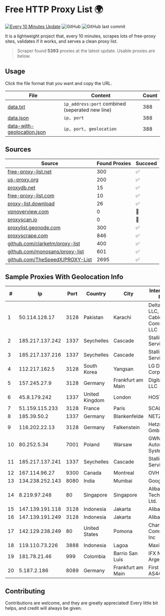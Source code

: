 
# Free HTTP Proxy List 🌍

[![Every 10 Minutes Update](https://github.com/mertguvencli/http-proxy-list/actions/workflows/main.yml/badge.svg?branch=main)](https://github.com/mertguvencli/http-proxy-list/actions/workflows/main.yml)
![GitHub](https://img.shields.io/github/license/mertguvencli/http-proxy-list)
![GitHub last commit](https://img.shields.io/github/last-commit/mertguvencli/http-proxy-list)

It is a lightweight project that, every 10 minutes, scrapes lots of free-proxy sites, validates if it works, and serves a clean proxy list.


> Scraper found **5393** proxies at the latest update. Usable proxies are below.

## Usage

Click the file format that you want and copy the URL.


|File|Content|Count|
|----|-------|-----|
|[data.txt](https://raw.githubusercontent.com/mertguvencli/http-proxy-list/main/proxy-list/data.txt)|`ip_address:port` combined (seperated new line)|388|
|[data.json](https://raw.githubusercontent.com/mertguvencli/http-proxy-list/main/proxy-list/data.json)|`ip, port`|388|
|[data-with-geolocation.json](https://raw.githubusercontent.com/mertguvencli/http-proxy-list/main/proxy-list/data-with-geolocation.json)|`ip, port, geolocation`|388|

## Sources

|Source|Found Proxies|Succeed|
|------|-------------|-------|
|[free-proxy-list.net](https://free-proxy-list.net)|300|✅|
|[us-proxy.org](https://www.us-proxy.org)|200|✅|
|[proxydb.net](http://proxydb.net)|15|✅|
|[free-proxy-list.com](https://free-proxy-list.com/?page=&port=&type%5B%5D=http&type%5B%5D=https&up_time=0&search=Search)|10|✅|
|[proxy-list.download](https://www.proxy-list.download/HTTP)|26|✅|
|[vpnoverview.com](https://vpnoverview.com/privacy/anonymous-browsing/free-proxy-servers)|0|🚫|
|[proxyscan.io](https://www.proxyscan.io)|0|🚫|
|[proxylist.geonode.com](https://proxylist.geonode.com/api/proxy-list?limit=300&page=1&sort_by=lastChecked&sort_type=desc&protocols=http,https)|300|✅|
|[proxyscrape.com](https://api.proxyscrape.com/v2/?request=displayproxies&protocol=http&timeout=10000&country=all&ssl=all&anonymity=all)|846|✅|
|[github.com/clarketm/proxy-list](https://raw.githubusercontent.com/clarketm/proxy-list/master/proxy-list-raw.txt)|400|✅|
|[github.com/monosans/proxy-list](https://raw.githubusercontent.com/monosans/proxy-list/main/proxies/http.txt)|601|✅|
|[github.com/TheSpeedX/PROXY-List](https://raw.githubusercontent.com/TheSpeedX/PROXY-List/master/http.txt)|2695|✅|


## Sample Proxies With Geolocation Info

|#|Ip|Port|Country|City|Internet Service Provider|
|-|--|----|-------|----|-------------------------|
|1|50.114.128.17|3128|Pakistan|Karachi|Delta Centric LLC, Comcast Cable Communications, LLC|
|2|185.217.137.242|1337|Seychelles|Cascade|Stallion Network Services Limited|
|3|185.217.137.216|1337|Seychelles|Cascade|Stallion Network Services Limited|
|4|112.217.162.5|3128|South Korea|Yangsan|LG DACOM Corporation|
|5|157.245.27.9|3128|Germany|Frankfurt am Main|DigitalOcean, LLC|
|6|45.8.179.242|1337|United Kingdom|London|HOSTLAND|
|7|51.159.115.233|3128|France|Paris|SCALEWAY|
|8|185.39.50.2|1337|Germany|Blankenfelde|NETZNUTZ|
|9|116.202.22.13|3128|Germany|Falkenstein|Hetzner Online GmbH|
|10|80.252.5.34|7001|Poland|Warsaw|GWNET Autonomus System|
|11|185.217.137.241|1337|Seychelles|Cascade|Stallion Network Services Limited|
|12|167.114.96.27|9300|Canada|Montreal|OVH SAS|
|13|134.238.252.143|8080|India|Mumbai|Google LLC|
|14|8.219.97.248|80|Singapore|Singapore|Alibaba (US) Technology Co., Ltd.|
|15|147.139.191.118|3128|Indonesia|Jakarta|Alibaba.com LLC|
|16|147.139.191.249|3128|Indonesia|Jakarta|Alibaba.com LLC|
|17|142.129.238.249|80|United States|Pomona|Charter Communications Inc|
|18|119.110.73.226|3888|Indonesia|Lagoa|Maxindo|
|19|181.78.21.46|999|Colombia|Barrio San Luis|IFX Networks Argentina S.R.L|
|20|5.187.2.186|8089|Germany|Frankfurt am Main|First Colo via AS44066|



## Contributing

Contributions are welcome, and they are greatly appreciated! Every
little bit helps, and credit will always be given.

